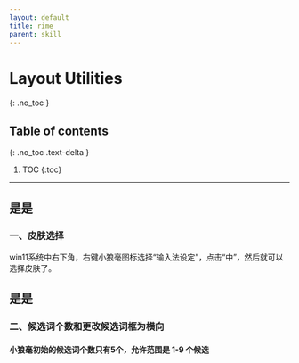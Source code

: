 ```yaml
---
layout: default
title: rime
parent: skill
---
```


# Layout Utilities
{: .no_toc }

## Table of contents
{: .no_toc .text-delta }

1. TOC
{:toc}

---

## 是是

### 一、皮肤选择
win11系统中右下角，右键小狼毫图标选择“输入法设定”，点击“中”，然后就可以选择皮肤了。

## 是是
### 二、候选词个数和更改候选词框为横向

#### **小狼毫初始的候选词个数只有5个，允许范围是 1-9 个候选**
